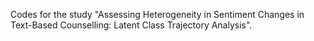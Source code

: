 Codes for the study "Assessing Heterogeneity in Sentiment Changes in Text-Based Counselling: Latent Class Trajectory Analysis".
